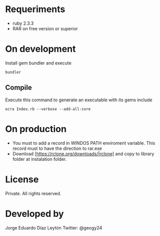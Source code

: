 # Requeriments
- ruby 2.3.3
- RAR on free version or superior

# On development
Install gem bundler and execute

```
bundler
```

## Compile
Execute this command to generate an executable with its gems include

```
ocra Index.rb --verbose --add-all-core
```

# On production
- You must to add a record in WINDOS PATH enviroment variable. This record must to have the direction to rar.exe
- Download [https://rclone.org/downloads/|rclone] and copy to library folder at instalation folder.

# License

Private. All rights reserved.

# Developed by

Jorge Eduardo Díaz Leytón
Twitter: @geogy24